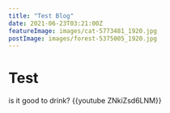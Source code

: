 ```yaml
---
title: "Test Blog"
date: 2021-06-23T03:21:00Z
featureImage: images/cat-5773481_1920.jpg
postImage: images/forest-5375005_1920.jpg
---
```


# Test

is it good to drink?
{{youtube ZNkiZsd6LNM}}
